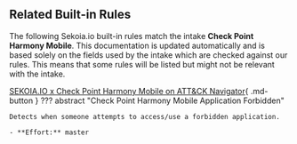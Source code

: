 ## Related Built-in Rules

The following Sekoia.io built-in rules match the intake **Check Point Harmony Mobile**. This documentation is updated automatically and is based solely on the fields used by the intake which are checked against our rules. This means that some rules will be listed but might not be relevant with the intake.

[SEKOIA.IO x Check Point Harmony Mobile on ATT&CK Navigator](https://mitre-attack.github.io/attack-navigator/#layerURL=https%3A%2F%2Fraw.githubusercontent.com%2FSEKOIA-IO%2Fdocumentation%2Fmain%2F_shared_content%2Foperations_center%2Fdetection%2Fgenerated%2Fattack_ff53e0db-059b-4e16-ba90-8c4dbf5cee35_do_not_edit_manually.json){ .md-button }
??? abstract "Check Point Harmony Mobile Application Forbidden"
    
    Detects when someone attempts to access/use a forbidden application.
    
    - **Effort:** master
